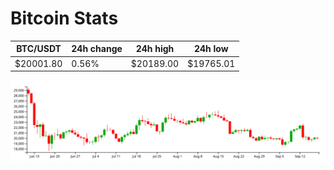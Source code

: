 # Bitcoin Stats

BTC/USDT|24h change|24h high|24h low|
|---|---|---|---|
|$20001.80|0.56%|$20189.00|$19765.01|

<img src="./chart.svg">
